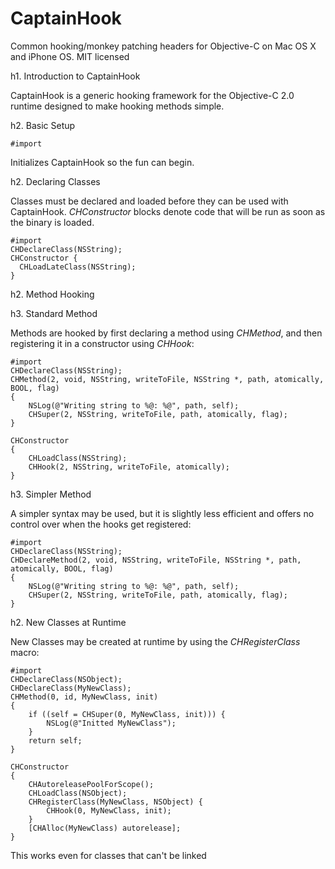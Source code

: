 # CaptainHook
Common hooking/monkey patching headers for Objective-C on Mac OS X and iPhone OS. MIT licensed

h1. Introduction to CaptainHook

CaptainHook is a generic hooking framework for the Objective-C 2.0 runtime designed to make hooking methods simple.

h2. Basic Setup

<pre><code>#import <CaptainHook/CaptainHook.h></code></pre>
Initializes CaptainHook so the fun can begin.

h2. Declaring Classes

Classes must be declared and loaded before they can be used with CaptainHook. *CHConstructor* blocks denote code that will be run as soon as the binary is loaded.

<pre><code>#import <CaptainHook/CaptainHook.h>
CHDeclareClass(NSString);
CHConstructor {
  CHLoadLateClass(NSString);
}</code></pre>

h2. Method Hooking

h3. Standard Method

Methods are hooked by first declaring a method using *CHMethod*, and then registering it in a constructor using *CHHook*:

<pre><code>#import <CaptainHook/CaptainHook.h>
CHDeclareClass(NSString);
CHMethod(2, void, NSString, writeToFile, NSString *, path, atomically, BOOL, flag)
{
    NSLog(@"Writing string to %@: %@", path, self);
    CHSuper(2, NSString, writeToFile, path, atomically, flag);
}

CHConstructor
{
    CHLoadClass(NSString);
    CHHook(2, NSString, writeToFile, atomically);
}</code></pre>

h3. Simpler Method

A simpler syntax may be used, but it is slightly less efficient and offers no control over when the hooks get registered:

<pre><code>#import <CaptainHook/CaptainHook.h>
CHDeclareClass(NSString);
CHDeclareMethod(2, void, NSString, writeToFile, NSString *, path, atomically, BOOL, flag)
{
    NSLog(@"Writing string to %@: %@", path, self);
    CHSuper(2, NSString, writeToFile, path, atomically, flag);
}</code></pre>

h2. New Classes at Runtime

New Classes may be created at runtime by using the *CHRegisterClass* macro:

<pre><code>#import <CaptainHook/CaptainHook.h>
CHDeclareClass(NSObject);
CHDeclareClass(MyNewClass);
CHMethod(0, id, MyNewClass, init)
{
    if ((self = CHSuper(0, MyNewClass, init))) {
        NSLog(@"Initted MyNewClass");
    }
    return self;
}

CHConstructor
{
    CHAutoreleasePoolForScope();
    CHLoadClass(NSObject);
    CHRegisterClass(MyNewClass, NSObject) {
        CHHook(0, MyNewClass, init);
    }
    [CHAlloc(MyNewClass) autorelease];
}</code></pre>

This works even for classes that can't be linked
